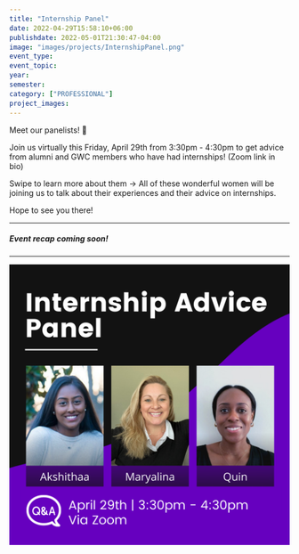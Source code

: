 ```yaml
---
title: "Internship Panel"
date: 2022-04-29T15:58:10+06:00
publishdate: 2022-05-01T21:30:47-04:00
image: "images/projects/InternshipPanel.png"
event_type:
event_topic:
year: 
semester: 
category: ["PROFESSIONAL"]
project_images: 
---
```


Meet our panelists! 💜

Join us virtually this Friday, April 29th from 3:30pm - 4:30pm to get advice from alumni and GWC members who have had internships! (Zoom link in bio)

Swipe to learn more about them ->
All of these wonderful women will be joining us to talk about their experiences and their advice on internships.

Hope to see you there!

---
##### Event recap coming soon!
---

![Internship Panel](../../images/projects/InternshipPanel.png)
